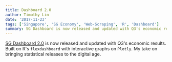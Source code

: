 ```yaml
---
title: Dashboard 2.0
author: Timothy Lin
date: '2017-11-23'
tags: ['Singapore', 'SG Economy', 'Web-Scraping', 'R', 'Dashboard']
summary: SG Dashboard is now released and updated with Q3's economic results
---
```


[SG Dashboard 2.0](/dashboard/sg-dashboard.html) is now released and updated with Q3's economic results. Built on R's `flexdashboard` with interactive graphs on `Plotly`. My take on bringing statistical releases to the digital age.
